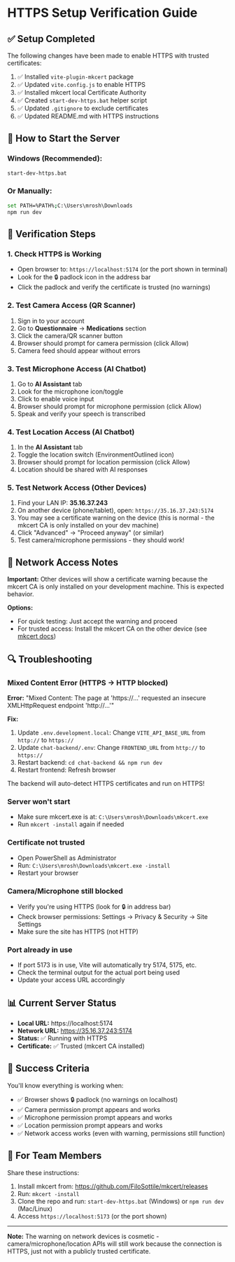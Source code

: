 # HTTPS Setup Verification Guide

## ✅ Setup Completed

The following changes have been made to enable HTTPS with trusted certificates:

1. ✅ Installed `vite-plugin-mkcert` package
2. ✅ Updated `vite.config.js` to enable HTTPS
3. ✅ Installed mkcert local Certificate Authority
4. ✅ Created `start-dev-https.bat` helper script
5. ✅ Updated `.gitignore` to exclude certificates
6. ✅ Updated README.md with HTTPS instructions

## 🚀 How to Start the Server

### Windows (Recommended):
```bash
start-dev-https.bat
```

### Or Manually:
```bash
set PATH=%PATH%;C:\Users\mrosh\Downloads
npm run dev
```

## 🧪 Verification Steps

### 1. Check HTTPS is Working
- Open browser to: `https://localhost:5174` (or the port shown in terminal)
- Look for the 🔒 padlock icon in the address bar
- Click the padlock and verify the certificate is trusted (no warnings)

### 2. Test Camera Access (QR Scanner)
1. Sign in to your account
2. Go to **Questionnaire** → **Medications** section
3. Click the camera/QR scanner button
4. Browser should prompt for camera permission (click Allow)
5. Camera feed should appear without errors

### 3. Test Microphone Access (AI Chatbot)
1. Go to **AI Assistant** tab
2. Look for the microphone icon/toggle
3. Click to enable voice input
4. Browser should prompt for microphone permission (click Allow)
5. Speak and verify your speech is transcribed

### 4. Test Location Access (AI Chatbot)
1. In the **AI Assistant** tab
2. Toggle the location switch (EnvironmentOutlined icon)
3. Browser should prompt for location permission (click Allow)
4. Location should be shared with AI responses

### 5. Test Network Access (Other Devices)
1. Find your LAN IP: **35.16.37.243**
2. On another device (phone/tablet), open: `https://35.16.37.243:5174`
3. You may see a certificate warning on the device (this is normal - the mkcert CA is only installed on your dev machine)
4. Click "Advanced" → "Proceed anyway" (or similar)
5. Test camera/microphone permissions - they should work!

## 📱 Network Access Notes

**Important:** Other devices will show a certificate warning because the mkcert CA is only installed on your development machine. This is expected behavior. 

**Options:**
- For quick testing: Just accept the warning and proceed
- For trusted access: Install the mkcert CA on the other device (see [mkcert docs](https://github.com/FiloSottile/mkcert))

## 🔍 Troubleshooting

### Mixed Content Error (HTTPS → HTTP blocked)
**Error:** "Mixed Content: The page at 'https://...' requested an insecure XMLHttpRequest endpoint 'http://...'"

**Fix:**
1. Update `.env.development.local`: Change `VITE_API_BASE_URL` from `http://` to `https://`
2. Update `chat-backend/.env`: Change `FRONTEND_URL` from `http://` to `https://`
3. Restart backend: `cd chat-backend && npm run dev`
4. Restart frontend: Refresh browser

The backend will auto-detect HTTPS certificates and run on HTTPS!

### Server won't start
- Make sure mkcert.exe is at: `C:\Users\mrosh\Downloads\mkcert.exe`
- Run `mkcert -install` again if needed

### Certificate not trusted
- Open PowerShell as Administrator
- Run: `C:\Users\mrosh\Downloads\mkcert.exe -install`
- Restart your browser

### Camera/Microphone still blocked
- Verify you're using HTTPS (look for 🔒 in address bar)
- Check browser permissions: Settings → Privacy & Security → Site Settings
- Make sure the site has HTTPS (not HTTP)

### Port already in use
- If port 5173 is in use, Vite will automatically try 5174, 5175, etc.
- Check the terminal output for the actual port being used
- Update your access URL accordingly

## 📊 Current Server Status

- **Local URL:** https://localhost:5174
- **Network URL:** https://35.16.37.243:5174
- **Status:** ✅ Running with HTTPS
- **Certificate:** ✅ Trusted (mkcert CA installed)

## 🎉 Success Criteria

You'll know everything is working when:
- ✅ Browser shows 🔒 padlock (no warnings on localhost)
- ✅ Camera permission prompt appears and works
- ✅ Microphone permission prompt appears and works
- ✅ Location permission prompt appears and works
- ✅ Network access works (even with warning, permissions still function)

## 📝 For Team Members

Share these instructions:
1. Install mkcert from: https://github.com/FiloSottile/mkcert/releases
2. Run: `mkcert -install`
3. Clone the repo and run: `start-dev-https.bat` (Windows) or `npm run dev` (Mac/Linux)
4. Access `https://localhost:5173` (or the port shown)

---

**Note:** The warning on network devices is cosmetic - camera/microphone/location APIs will still work because the connection is HTTPS, just not with a publicly trusted certificate.

